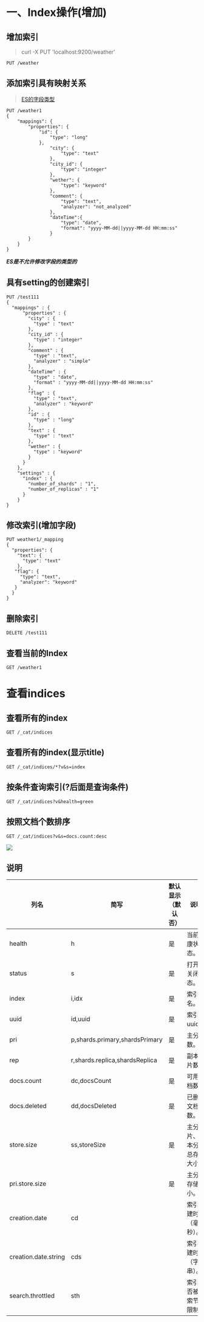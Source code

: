 # 一、Index操作(增加)

## 增加索引

> curl -X PUT 'localhost:9200/weather'

```shell
PUT /weather
```

## 添加索引具有映射关系


> [ES的字段类型](https://www.elastic.co/guide/en/elasticsearch/reference/7.10/mapping-types.html)


```shell
PUT /weather1
{
	"mappings": {
		"properties": {
			"id": {
				"type": "long"
			},
				"city": {
					"type": "text"
				},
				"city_id": {
					"type": "integer"
				},
				"wether": {
					"type": "keyword"  
				},
				"comment": {
					"type": "text",
					"analyzer": "not_analyzed"
				},
				"dateTime":{
					"type": "date",
					"format": "yyyy-MM-dd||yyyy-MM-dd HH:mm:ss"
				}
		}
	}
}
```
***ES是不允许修改字段的类型的***


## 具有setting的创建索引

```shell
PUT /test111
{
  "mappings" : {
      "properties" : {
        "city" : {
          "type" : "text"
        },
        "city_id" : {
          "type" : "integer"
        },
        "comment" : {
          "type" : "text",
          "analyzer" : "simple"
        },
        "dateTime" : {
          "type" : "date",
          "format" : "yyyy-MM-dd||yyyy-MM-dd HH:mm:ss"
        },
        "flag" : {
          "type" : "text",
          "analyzer" : "keyword"
        },
        "id" : {
          "type" : "long"
        },
        "text" : {
          "type" : "text"
        },
        "wether" : {
          "type" : "keyword"
        }
      }
    },
    "settings" : {
      "index" : {
        "number_of_shards" : "1",
        "number_of_replicas" : "1"
      }
    }
}
```

## 修改索引(增加字段)

```shell
PUT weather1/_mapping 
{ 
  "properties": {
    "text": {
      "type": "text"
    },
   "flag": {
     "type": "text",
     "analyzer": "keyword"
   } 
  }
}

```

## 删除索引

```shell
DELETE /test111
```

## 查看当前的Index

```shell
GET /weather1
```



# 查看indices

## 查看所有的index
```shell
GET /_cat/indices
```

## 查看所有的index(显示title)

```shell
GET /_cat/indices/*?v&s=index
```

## 按条件查询索引(?后面是查询条件)

```shell
GET /_cat/indices?v&health=green
```

## 按照文档个数排序
```shell
GET /_cat/indices?v&s=docs.count:desc
```

![](https://java-run-blog.oss-cn-zhangjiakou.aliyuncs.com/blog/FXuqRZ.png)

## 说明

| **列名**             | **简写**                       | **默认显示 （默认否）** | **说明**                     |
| -------------------- | ------------------------------ | ----------------------- | ---------------------------- |
| health               | h                              | 是                      | 当前健康状态。               |
| status               | s                              | 是                      | 打开/关闭状态。              |
| index                | i,idx                          | 是                      | 索引名。                     |
| uuid                 | id,uuid                        | 是                      | 索引uuid。                   |
| pri                  | p,shards.primary,shardsPrimary | 是                      | 主分片数。                   |
| rep                  | r,shards.replica,shardsReplica | 是                      | 副本分片数。                 |
| docs.count           | dc,docsCount                   | 是                      | 可用文档数。                 |
| docs.deleted         | dd,docsDeleted                 | 是                      | 已删除文档数。               |
| store.size           | ss,storeSize                   | 是                      | 主分片、副本分片总存储大小。 |
| pri.store.size       |                                | 是                      | 主分片存储大小。             |
| creation.date        | cd                             |                         | 索引创建时间（毫秒）。       |
| creation.date.string | cds                            |                         | 索引创建时间（字符串）。     |
| search.throttled     | sth                            |                         | 索引是否被搜索节流限制。     |

